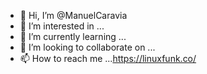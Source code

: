 - 👋 Hi, I’m @ManuelCaravia
- 👀 I’m interested in ...
- 🌱 I’m currently learning ...
- 💞️ I’m looking to collaborate on ...
- 📫 How to reach me ...https://linuxfunk.co/

<!---
ManuelCaravia/ManuelCaravia is a ✨ special ✨ repository because its `README.md` (this file) appears on your GitHub profile.
You can click the Preview link to take a look at your changes.
--->
